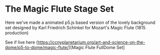 # The Magic Flute Stage Set

Here we've made a animated p5.js based version of the lovely background set designed by Karl Friedrich Schinkel for Mozart's Magic Flute (1815 production)

See if live here (https://ccnyplanetarium.org/art-and-science-on-the-dome/p5-to-dome/magic-flute/)[Magic Flute FullDome Set]